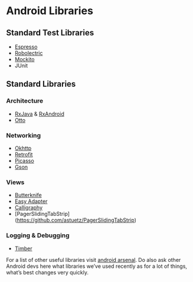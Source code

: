 # Android Libraries

## Standard Test Libraries

 - [Espresso](https://code.google.com/p/android-test-kit/wiki/Espresso)
 - [Robolectric](http://robolectric.org/)
 - [Mockito](https://github.com/mockito/mockito)
 - JUnit 

## Standard Libraries

### Architecture
- [RxJava](https://github.com/ReactiveX/RxJava) & [RxAndroid](https://github.com/ReactiveX/RxAndroid)
- [Otto](http://square.github.io/otto/)

### Networking
- [Okhttp](http://square.github.io/okhttp/)
- [Retrofit](https://github.com/square/retrofit)
- [Picasso](http://square.github.io/picasso/)
- [Gson](https://code.google.com/p/google-gson/)

### Views
- [Butterknife](http://jakewharton.github.io/butterknife/)
- [Easy Adapter](https://github.com/ribot/easy-adapter)
- [Calligraphy](https://github.com/chrisjenx/Calligraphy)
- [PagerSlidingTabStrip] (https://github.com/astuetz/PagerSlidingTabStrip)

### Logging & Debugging
- [Timber](https://github.com/JakeWharton/timber/)

For a list of other useful libraries visit [android arsenal](http://android-arsenal.com). Do also ask other Android devs here what libraries we’ve used recently as for a lot of things, what’s best changes very quickly.
